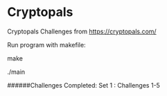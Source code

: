 # Cryptopals
 Cryptopals Challenges from https://cryptopals.com/

Run program with makefile:

make

./main

######Challenges Completed:
Set 1 : Challenges 1-5
